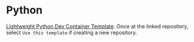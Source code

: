 # Python

[Lightweight Python Dev Container Template](https://github.com/1solation/python-dev-container-template). Once at the linked repository, select `Use this template` if creating a new repository.

